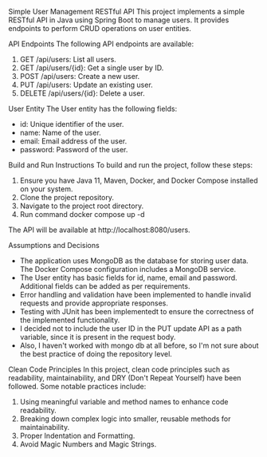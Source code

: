 Simple User Management RESTful API
This project implements a simple RESTful API in Java using Spring Boot to manage users. It provides endpoints to perform CRUD operations on user entities.

API Endpoints
The following API endpoints are available:
1) GET /api/users: List all users.
2) GET /api/users/{id}: Get a single user by ID.
3) POST /api/users: Create a new user.
4) PUT /api/users: Update an existing user.
5) DELETE /api/users/{id}: Delete a user.

User Entity
The User entity has the following fields:
- id: Unique identifier of the user.
- name: Name of the user.
- email: Email address of the user.
- password: Password of the user.

Build and Run Instructions
To build and run the project, follow these steps:
1) Ensure you have Java 11, Maven, Docker, and Docker Compose installed on your system.
2) Clone the project repository.
3) Navigate to the project root directory.
4) Run command docker compose up -d
   
The API will be available at http://localhost:8080/users.

Assumptions and Decisions
* The application uses MongoDB as the database for storing user data. The Docker Compose configuration includes a MongoDB service.
* The User entity has basic fields for id, name, email and password. Additional fields can be added as per requirements.
* Error handling and validation have been implemented to handle invalid requests and provide appropriate responses.
* Testing with JUnit has been implementedt to ensure the correctness of the implemented functionality.
* I decided not to include the user ID in the PUT update API as a path variable, since it is present in the request body.
* Also, I haven't worked with mongo db at all before, so I'm not sure about the best practice of doing the repository level.

Clean Code Principles
In this project, clean code principles such as readability, maintainability, and DRY (Don't Repeat Yourself) have been followed. Some notable practices include:
1) Using meaningful variable and method names to enhance code readability.
2) Breaking down complex logic into smaller, reusable methods for maintainability.
3) Proper Indentation and Formatting.
4) Avoid Magic Numbers and Magic Strings.
